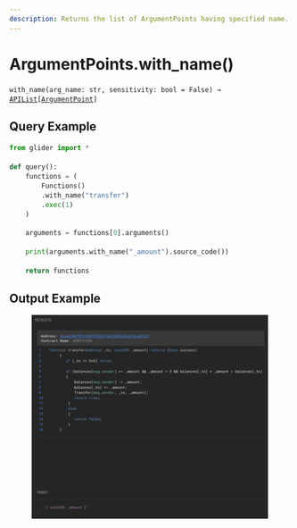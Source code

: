 ```yaml
---
description: Returns the list of ArgumentPoints having specified name.
---
```


# ArgumentPoints.with\_name()

`with_name(arg_name: str, sensitivity: bool = False) →` [`APIList`](../../iterables/apilist.md)`[`[`ArgumentPoint`](../argumentpoint.md)`]`

## Query Example

```python
from glider import *

def query():
    functions = (
        Functions()
        .with_name("transfer")
        .exec(1)
    )

    arguments = functions[0].arguments()

    print(arguments.with_name("_amount").source_code())

    return functions
```

## Output Example

<figure><img src="../../../.gitbook/assets/image (11) (1) (1).png" alt=""><figcaption></figcaption></figure>

